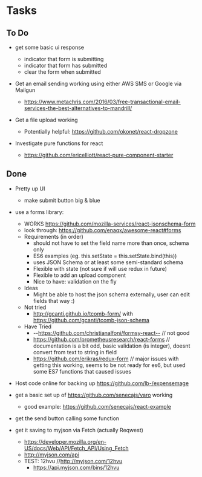 # Tasks

## To Do

* get some basic ui response
  * indicator that form is submitting
  * indicator that form has submitted
  * clear the form when submitted

* Get an email sending working using either AWS SMS or Google via Mailgun
  * https://www.metachris.com/2016/03/free-transactional-email-services-the-best-alternatives-to-mandrill/

* Get a file upload working
  * Potentially helpful: https://github.com/okonet/react-dropzone

* Investigate pure functions for react
  * https://github.com/ericelliott/react-pure-component-starter

## Done

* Pretty up UI
  * make submit button big & blue

* use a forms library:
  * WORKS https://github.com/mozilla-services/react-jsonschema-form
  * look through: https://github.com/enaqx/awesome-react#forms
  * Requirements (in order)
    * should not have to set the field name more than once, schema only
    * ES6 examples (eg. this.setState = this.setState.bind(this))
    * uses JSON Schema  or at least some semi-standard schema
    * Flexible with state (not sure if will use redux in future)
    * Flexible to add an upload component
    * Nice to have: validation on the fly
  * Ideas
    * Might be able to host the json schema externally, user can edit fields that way :)
  * Not tried
    * http://gcanti.github.io/tcomb-form/ with https://github.com/gcanti/tcomb-json-schema
  * Have Tried
    * --https://github.com/christianalfoni/formsy-react-- // not good
    * https://github.com/prometheusresearch/react-forms // documentation is a bit odd, basic validation (is integer), doesnt convert from text to string in field
    * https://github.com/erikras/redux-form // major issues with getting this working, seems to be not ready for es6, but used some ES7 functions that caused issues

* Host code online for backing up https://github.com/lb-/expensemage

* get a basic set up of https://github.com/senecajs/varo working
  * good example: https://github.com/senecajs/react-example

* get the send button calling some function

* get it saving to myjson via Fetch (actually Reqwest)
  * https://developer.mozilla.org/en-US/docs/Web/API/Fetch_API/Using_Fetch
  * http://myjson.com/api
  * TEST: 12hvu //http://myjson.com/12hvu
    * https://api.myjson.com/bins/12hvu
